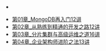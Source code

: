 
* [](README.md)
- [第01章_MongoDB再入门12讲](第01章_MongoDB再入门12讲/README.md)
- [第02章_从熟练到精通的开发之路12讲](第02章_从熟练到精通的开发之路12讲/README.md)
- [第03章_分片集群与高级运维之道16讲](第03章_分片集群与高级运维之道16讲/README.md)
- [第04章_企业架构师进阶之法13讲](第04章_企业架构师进阶之法13讲/README.md)
